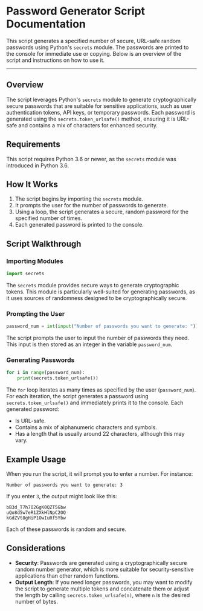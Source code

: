 # Password Generator Script Documentation

This script generates a specified number of secure, URL-safe random passwords using Python's `secrets` module. The passwords are printed to the console for immediate use or copying. Below is an overview of the script and instructions on how to use it.

---

## Overview

The script leverages Python's `secrets` module to generate cryptographically secure passwords that are suitable for sensitive applications, such as user authentication tokens, API keys, or temporary passwords. Each password is generated using the `secrets.token_urlsafe()` method, ensuring it is URL-safe and contains a mix of characters for enhanced security.

## Requirements

This script requires Python 3.6 or newer, as the `secrets` module was introduced in Python 3.6.

## How It Works

1. The script begins by importing the `secrets` module.
2. It prompts the user for the number of passwords to generate.
3. Using a loop, the script generates a secure, random password for the specified number of times.
4. Each generated password is printed to the console.

## Script Walkthrough

### Importing Modules

```python
import secrets
```

The `secrets` module provides secure ways to generate cryptographic tokens. This module is particularly well-suited for generating passwords, as it uses sources of randomness designed to be cryptographically secure.

### Prompting the User

```python
password_num = int(input("Number of passwords you want to generate: "))
```

The script prompts the user to input the number of passwords they need. This input is then stored as an integer in the variable `password_num`.

### Generating Passwords

```python
for i in range(password_num):
    print(secrets.token_urlsafe())
```

The `for` loop iterates as many times as specified by the user (`password_num`). For each iteration, the script generates a password using `secrets.token_urlsafe()` and immediately prints it to the console. Each generated password:
- Is URL-safe.
- Contains a mix of alphanumeric characters and symbols.
- Has a length that is usually around 22 characters, although this may vary.

## Example Usage

When you run the script, it will prompt you to enter a number. For instance:

```
Number of passwords you want to generate: 3
```

If you enter `3`, the output might look like this:

```
bB3d_T7h7O2GgK0QZT5Gbw
uQo8d5w7eR1ZXkHlNpC2OQ
kGdZVt8gHiP1OwIuRf5Ybw
```

Each of these passwords is random and secure.

## Considerations

- **Security**: Passwords are generated using a cryptographically secure random number generator, which is more suitable for security-sensitive applications than other random functions.
- **Output Length**: If you need longer passwords, you may want to modify the script to generate multiple tokens and concatenate them or adjust the length by calling `secrets.token_urlsafe(n)`, where `n` is the desired number of bytes.